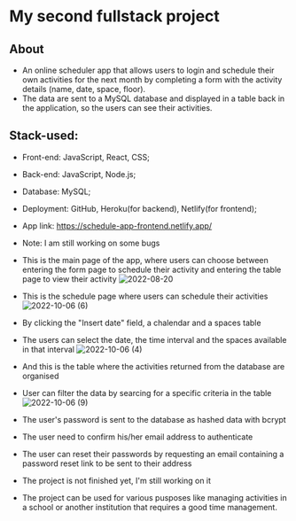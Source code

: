 # My second fullstack project

## About
- An online scheduler app that allows users to login and schedule their own activities for the next month by completing a form with the activity details (name, date, space, floor).
- The data are sent to a MySQL database and displayed in a table back in the application, so the users can see their activities.

## Stack-used:
- Front-end: JavaScript, React, CSS;
- Back-end: JavaScript, Node.js;
- Database: MySQL;
- Deployment: GitHub, Heroku(for backend), Netlify(for frontend);

- App link: https://schedule-app-frontend.netlify.app/

- Note: I am still working on some bugs

- This is the main page of the app, where users can choose between entering the form page to schedule their activity and entering the table page to view their activity
![2022-08-20](https://user-images.githubusercontent.com/91996303/194409929-3cfc56a2-f0bf-43d1-8cc2-e18d48a89940.png)

- This is the schedule page where users can schedule their activities
![2022-10-06 (6)](https://user-images.githubusercontent.com/91996303/194410666-1d137ba8-6806-4099-8678-8d5bdca87e9a.png)

- By clicking the "Insert date" field, a chalendar and a spaces table
- The users can select the date, the time interval and the spaces available in that interval
![2022-10-06 (4)](https://user-images.githubusercontent.com/91996303/194412702-b6530818-8d7f-4303-85d3-d9f30c92666b.png)

- And this is the table where the activities returned from the database are organised
- User can filter the data by searcing for a specific criteria in the table
![2022-10-06 (9)](https://user-images.githubusercontent.com/91996303/194413026-a987756c-d063-46b4-84e4-f9d6d766e9cb.png)

- The user's password is sent to the database as hashed data with bcrypt
- The user need to confirm his/her email address to authenticate
- The user can reset their passwords by requesting an email containing a password reset link to be sent to their address

- The project is not finished yet, I'm still working on it
- The project can be used for various pusposes like managing activities in a school or another institution that requires a good time management.
